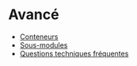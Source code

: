 # Avancé

  * [Conteneurs](advanced/containers)
  * [Sous-modules](advanced/submodules)
  * [Questions techniques fréquentes](advanced/frequent_technical_questions)

